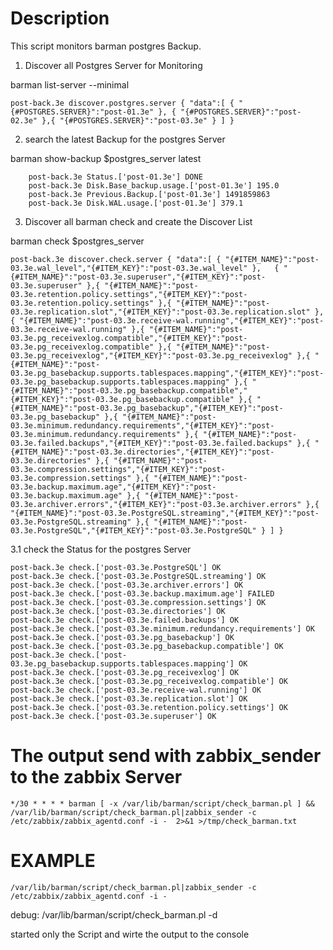 # Description
  This script monitors barman postgres Backup. 
  1. Discover all Postgres Server for Monitoring
  
  barman list-server --minimal
  
  	post-back.3e discover.postgres.server { "data":[ { "{#POSTGRES.SERVER}":"post-01.3e" }, { "{#POSTGRES.SERVER}":"post-02.3e" },{ "{#POSTGRES.SERVER}":"post-03.3e" } ] }
  
  
  2. search the latest Backup for the postgres Server
  
  barman show-backup $postgres_server latest
  
	  	post-back.3e Status.['post-01.3e'] DONE
		post-back.3e Disk.Base_backup.usage.['post-01.3e'] 195.0
		post-back.3e Previous.Backup.['post-01.3e'] 1491859863
		post-back.3e Disk.WAL.usage.['post-01.3e'] 379.1
  
  3) Discover all barman check and create the Discover List
  
  barman check $postgres_server
  
	post-back.3e discover.check.server { "data":[ { "{#ITEM_NAME}":"post-03.3e.wal_level","{#ITEM_KEY}":"post-03.3e.wal_level" },	{ "{#ITEM_NAME}":"post-03.3e.superuser","{#ITEM_KEY}":"post-03.3e.superuser" },{ "{#ITEM_NAME}":"post-03.3e.retention.policy.settings","{#ITEM_KEY}":"post-03.3e.retention.policy.settings" },{ "{#ITEM_NAME}":"post-03.3e.replication.slot","{#ITEM_KEY}":"post-03.3e.replication.slot" },{ "{#ITEM_NAME}":"post-03.3e.receive-wal.running","{#ITEM_KEY}":"post-03.3e.receive-wal.running" },{ "{#ITEM_NAME}":"post-03.3e.pg_receivexlog.compatible","{#ITEM_KEY}":"post-03.3e.pg_receivexlog.compatible" },{ "{#ITEM_NAME}":"post-03.3e.pg_receivexlog","{#ITEM_KEY}":"post-03.3e.pg_receivexlog" },{ "{#ITEM_NAME}":"post-03.3e.pg_basebackup.supports.tablespaces.mapping","{#ITEM_KEY}":"post-03.3e.pg_basebackup.supports.tablespaces.mapping" },{ "{#ITEM_NAME}":"post-03.3e.pg_basebackup.compatible","{#ITEM_KEY}":"post-03.3e.pg_basebackup.compatible" },{ "{#ITEM_NAME}":"post-03.3e.pg_basebackup","{#ITEM_KEY}":"post-03.3e.pg_basebackup" },{ "{#ITEM_NAME}":"post-03.3e.minimum.redundancy.requirements","{#ITEM_KEY}":"post-03.3e.minimum.redundancy.requirements" },{ "{#ITEM_NAME}":"post-03.3e.failed.backups","{#ITEM_KEY}":"post-03.3e.failed.backups" },{ "{#ITEM_NAME}":"post-03.3e.directories","{#ITEM_KEY}":"post-03.3e.directories" },{ "{#ITEM_NAME}":"post-03.3e.compression.settings","{#ITEM_KEY}":"post-03.3e.compression.settings" },{ "{#ITEM_NAME}":"post-03.3e.backup.maximum.age","{#ITEM_KEY}":"post-03.3e.backup.maximum.age" },{ "{#ITEM_NAME}":"post-03.3e.archiver.errors","{#ITEM_KEY}":"post-03.3e.archiver.errors" },{ "{#ITEM_NAME}":"post-03.3e.PostgreSQL.streaming","{#ITEM_KEY}":"post-03.3e.PostgreSQL.streaming" },{ "{#ITEM_NAME}":"post-03.3e.PostgreSQL","{#ITEM_KEY}":"post-03.3e.PostgreSQL" } ] }
  
3.1 check the Status for the postgres Server

  
	post-back.3e check.['post-03.3e.PostgreSQL'] OK
	post-back.3e check.['post-03.3e.PostgreSQL.streaming'] OK
	post-back.3e check.['post-03.3e.archiver.errors'] OK
	post-back.3e check.['post-03.3e.backup.maximum.age'] FAILED
	post-back.3e check.['post-03.3e.compression.settings'] OK
	post-back.3e check.['post-03.3e.directories'] OK
	post-back.3e check.['post-03.3e.failed.backups'] OK
	post-back.3e check.['post-03.3e.minimum.redundancy.requirements'] OK
	post-back.3e check.['post-03.3e.pg_basebackup'] OK
	post-back.3e check.['post-03.3e.pg_basebackup.compatible'] OK
	post-back.3e check.['post-03.3e.pg_basebackup.supports.tablespaces.mapping'] OK
	post-back.3e check.['post-03.3e.pg_receivexlog'] OK
	post-back.3e check.['post-03.3e.pg_receivexlog.compatible'] OK
	post-back.3e check.['post-03.3e.receive-wal.running'] OK
	post-back.3e check.['post-03.3e.replication.slot'] OK
	post-back.3e check.['post-03.3e.retention.policy.settings'] OK
	post-back.3e check.['post-03.3e.superuser'] OK

# The output send with zabbix_sender to the zabbix Server

	*/30 * * * * barman [ -x /var/lib/barman/script/check_barman.pl ] && /var/lib/barman/script/check_barman.pl|zabbix_sender -c /etc/zabbix/zabbix_agentd.conf -i -  2>&1 >/tmp/check_barman.txt
  
# EXAMPLE
 	/var/lib/barman/script/check_barman.pl|zabbix_sender -c /etc/zabbix/zabbix_agentd.conf -i -
  
  debug:
  /var/lib/barman/script/check_barman.pl -d
  
  started only the Script and wirte the output to the console
